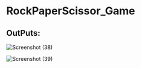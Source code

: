 # RockPaperScissor_Game

## OutPuts:

![Screenshot (38)](https://github.com/appradeep/RockPaperScissor_Game/assets/85397898/8bd70529-02a4-4bb5-a7f3-954d022aaa2e)

![Screenshot (39)](https://github.com/appradeep/RockPaperScissor_Game/assets/85397898/b53deaf1-929e-470a-a90d-53f9ee74ffd1)
